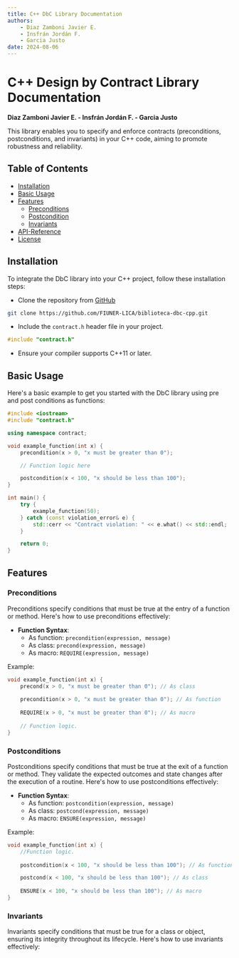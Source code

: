 ```yaml
---
title: C++ DbC Library Documentation
authors:
    - Diaz Zamboni Javier E.
    - Insfrán Jordán F.
    - Garcia Justo
date: 2024-08-06
---
```


# C++ Design by Contract Library Documentation

**Diaz Zamboni Javier E. - Insfrán Jordán F. - Garcia Justo**

This library enables you to specify and enforce contracts (preconditions, postconditions, and invariants) in your C++ code, aiming to promote robustness and reliability.

## Table of Contents

- [Installation](#installation)
- [Basic Usage](#basic-usage)
- [Features](#features)
    - [Preconditions](#preconditions)
    - [Postcondition](#postconditions)
    - [Invariants](#invariants)
- [API-Reference](apireference.md)
- [License](license.md)

## Installation

To integrate the DbC library into your C++ project, follow these installation steps:

- Clone the repository from [GitHub](https://github.com/FIUNER-LICA/biblioteca-dbc-cpp)

```bash
git clone https://github.com/FIUNER-LICA/biblioteca-dbc-cpp.git
```

- Include the `contract.h` header file in your project.

```cpp
#include "contract.h"
```

- Ensure your compiler supports C++11 or later.

## Basic Usage

Here's a basic example to get you started with the DbC library using pre and post conditions as functions:

```cpp
#include <iostream>
#include "contract.h"

using namespace contract;

void example_function(int x) {
    precondition(x > 0, "x must be greater than 0");

    // Function logic here

    postcondition(x < 100, "x should be less than 100");
}

int main() {
    try {
        example_function(50);
    } catch (const violation_error& e) {
        std::cerr << "Contract violation: " << e.what() << std::endl;
    }

    return 0;
}
```

## Features

### Preconditions
Preconditions specify conditions that must be true at the entry of a function or method. Here's how to use preconditions effectively:

- **Function Syntax**:
    - As function: `precondition(expression, message)`
    - As class: `precond(expression, message)`
    - As macro: `REQUIRE(expression, message)`

Example:
```cpp
void example_function(int x) {
    precond(x > 0, "x must be greater than 0"); // As class
    
    precondition(x > 0, "x must be greater than 0"); // As function
    
    REQUIRE(x > 0, "x must be greater than 0"); // As macro
    
    // Function logic.
}
```

### Postconditions
Postconditions specify conditions that must be true at the exit of a function or method. They validate the expected outcomes and state changes after the execution of a routine. Here's how to use postconditions effectively:

- **Function Syntax**:
    - As function: `postcondition(expression, message)`
    - As class: `postcond(expression, message)`
    - As macro: `ENSURE(expression, message)`

Example:
```cpp
void example_function(int x) {    
    //Function logic.   
    
    postcondition(x < 100, "x should be less than 100"); // As function

    postcond(x < 100, "x should be less than 100"); // As class
    
    ENSURE(x < 100, "x should be less than 100"); // As macro
}
```

### Invariants
Invariants specify conditions that must be true for a class or object, ensuring its integrity throughout its lifecycle. Here's how to use invariants effectively:


